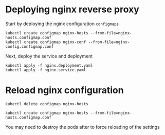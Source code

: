 # Deploying nginx reverse proxy 

Start by deploying the nginx configuration `configmaps`

```shell
kubectl create configmap nginx-hosts --from-file=nginx-hosts.configmap.conf
kubectl create configmap nginx-conf --from-file=nginx-config.configmap.conf
```

Next, deploy the service and deployment

```shell
kubectl apply -f nginx.deployment.yaml
kubectl apply -f nginx.service.yaml
```

# Reload nginx configuration

```shell
kubectl delete configmap nginx-hosts

kubectl create configmap nginx-hosts --from-file=nginx-hosts.configmap.conf
```

You may need to destroy the pods after to force reloading of the settings
